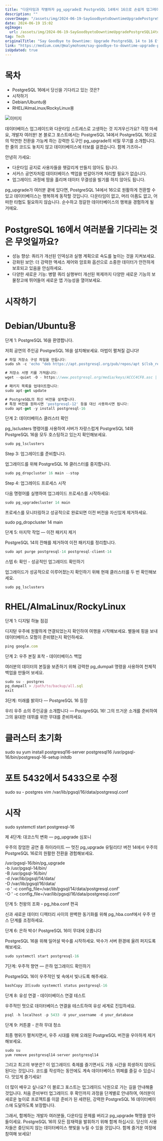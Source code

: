 ```yaml
---
title: "다운타임과 작별하자 pg_upgrade로 PostgreSQL 14에서 16으로 손쉽게 업그레이드하기"
description: ""
coverImage: "/assets/img/2024-06-19-SayGoodbyetoDowntimeUpgradePostgreSQL14to16Effortlesslywithpg_upgrade_0.png"
date: 2024-06-19 15:02
ogImage:
  url: /assets/img/2024-06-19-SayGoodbyetoDowntimeUpgradePostgreSQL14to16Effortlesslywithpg_upgrade_0.png
tag: Tech
originalTitle: "Say Goodbye to Downtime: Upgrade PostgreSQL 14 to 16 Effortlessly with pg_upgrade"
link: "https://medium.com/@malymohsem/say-goodbye-to-downtime-upgrade-postgresql-14-to-16-effortlessly-with-pg-upgrade-42ef4dbf8524"
isUpdated: true
---
```


# 목차

- PostgreSQL 16에서 당신을 기다리고 있는 것은?
- 시작하기
- Debian/Ubuntu용
- RHEL/AlmaLinux/RockyLinux용

![이미지](/assets/img/2024-06-19-SayGoodbyetoDowntimeUpgradePostgreSQL14to16Effortlesslywithpg_upgrade_0.png)

데이터베이스 업그레이드와 다운타임 스트레스로 고생하는 것 지겨우신가요? 걱정 마세요, 개발자 여러분! 본 블로그 포스트에서는 PostgreSQL 14에서 PostgreSQL 16으로의 막연한 전환을 가능케 하는 강력한 도구인 pg_upgrade의 비밀 무기를 소개합니다. 한 줄의 코드도 놓치지 않고 데이터베이스에 터보를 걸겠습니다. 함께 가즈아~!

<!-- cozy-coder - 수평 -->

<ins class="adsbygoogle"
     style="display:block"
     data-ad-client="ca-pub-4877378276818686"
     data-ad-slot="1107185301"
     data-ad-format="auto"
     data-full-width-responsive="true"></ins>

<script>
     (adsbygoogle = window.adsbygoogle || []).push({});
</script>

안녕히 가세요:

- 다운타임 공지로 사용자들을 헷갈리게 만들지 않아도 됩니다.
- 서커스 공연자처럼 데이터베이스 백업을 번갈아가며 처리할 필요가 없습니다.
- 업그레이드 과정에 땀을 흘리며 데이터 무결성을 빌기를 하지 않아도 됩니다.

pg_upgrade가 여러분 곁에 있다면, PostgreSQL 14에서 16으로 원활하게 전환할 수 있고 데이터베이스는 행복하게 동작할 것입니다. 다운타임이 없고, 머리 아픔도 없고, 어떠한 타협도 필요하지 않습니다. 순수하고 정갈한 데이터베이스의 행복을 경험하게 될 거에요.

# PostgreSQL 16에서 여러분을 기다리는 것은 무엇일까요?

<!-- cozy-coder - 수평 -->

<ins class="adsbygoogle"
     style="display:block"
     data-ad-client="ca-pub-4877378276818686"
     data-ad-slot="1107185301"
     data-ad-format="auto"
     data-full-width-responsive="true"></ins>

<script>
     (adsbygoogle = window.adsbygoogle || []).push({});
</script>

- 성능 향상: 쿼리가 개선된 인덱싱과 실행 계획으로 속도를 높이는 것을 지켜보세요.
- 강화된 보안: 더 강력한 액세스 제어와 암호화 옵션으로 소중한 데이터가 안전하게 보호되고 있음을 안심하세요.
- 다양한 새로운 기능: 병렬 쿼리 실행부터 개선된 복제까지 다양한 새로운 기능의 보물창고에 뛰어들어 새로운 앱 가능성을 열어보세요.

# 시작하기

# Debian/Ubuntu용

단계 1: PostgreSQL 16을 환영합니다.

<!-- cozy-coder - 수평 -->

<ins class="adsbygoogle"
     style="display:block"
     data-ad-client="ca-pub-4877378276818686"
     data-ad-slot="1107185301"
     data-ad-format="auto"
     data-full-width-responsive="true"></ins>

<script>
     (adsbygoogle = window.adsbygoogle || []).push({});
</script>

저희 공연의 주인공 PostgreSQL 16을 설치해보세요. 마법이 펼쳐질 겁니다!

```js
# 파일 저장소 구성 파일을 만듭니다:
sudo sh -c 'echo "deb https://apt.postgresql.org/pub/repos/apt $(lsb_release -cs)-pgdg main" > /etc/apt/sources.list.d/pgdg.list'

# 저장소 서명 키를 가져옵니다:
wget --quiet -O - https://www.postgresql.org/media/keys/ACCC4CF8.asc | sudo apt-key add -

# 패키지 목록을 업데이트합니다:
sudo apt-get update

# PostgreSQL의 최신 버전을 설치합니다.
# 특정 버전을 원하시면 'postgresql-12' 등을 대신 사용하시면 됩니다:
sudo apt-get -y install postgresql-16
```

단계 2: 데이터베이스 클러스터 확인

pg_lsclusters 명령어를 사용하여 서버가 자랑스럽게 PostgreSQL 14와 PostgreSQL 16을 모두 호스팅하고 있는지 확인해보세요.

<!-- cozy-coder - 수평 -->

<ins class="adsbygoogle"
     style="display:block"
     data-ad-client="ca-pub-4877378276818686"
     data-ad-slot="1107185301"
     data-ad-format="auto"
     data-full-width-responsive="true"></ins>

<script>
     (adsbygoogle = window.adsbygoogle || []).push({});
</script>

```js
sudo pg_lsclusters
```

Step 3: 업그레이드를 준비합니다.

업그레이드를 위해 PostgreSQL 16 클러스터를 중지합니다.

```js
sudo pg_dropcluster 16 main --stop
```

<!-- cozy-coder - 수평 -->

<ins class="adsbygoogle"
     style="display:block"
     data-ad-client="ca-pub-4877378276818686"
     data-ad-slot="1107185301"
     data-ad-format="auto"
     data-full-width-responsive="true"></ins>

<script>
     (adsbygoogle = window.adsbygoogle || []).push({});
</script>

Step 4: 업그레이드 프로세스 시작

다음 명령어를 실행하여 업그레이드 프로세스를 시작하세요:

```js
sudo pg_upgradecluster 14 main
```

프로세스를 모니터링하고 성공적으로 완료되면 이전 버전을 자신있게 제거하세요.

<!-- cozy-coder - 수평 -->

<ins class="adsbygoogle"
     style="display:block"
     data-ad-client="ca-pub-4877378276818686"
     data-ad-slot="1107185301"
     data-ad-format="auto"
     data-full-width-responsive="true"></ins>

<script>
     (adsbygoogle = window.adsbygoogle || []).push({});
</script>

sudo pg_dropcluster 14 main

단계 5: 마지막 작업 — 이전 패키지 제거

PostgreSQL 14의 잔해를 제거하여 이전 패키지를 정리합니다.

```js
sudo apt purge postgresql-14 postgresql-client-14
```

<!-- cozy-coder - 수평 -->

<ins class="adsbygoogle"
     style="display:block"
     data-ad-client="ca-pub-4877378276818686"
     data-ad-slot="1107185301"
     data-ad-format="auto"
     data-full-width-responsive="true"></ins>

<script>
     (adsbygoogle = window.adsbygoogle || []).push({});
</script>

스텝 6: 확인 - 성공적인 업그레이드 확인하기

업그레이드가 성공적으로 이루어졌는지 확인하기 위해 현재 클러스터를 두 번 확인해보세요.

```js
sudo pg_lsclusters
```

# RHEL/AlmaLinux/RockyLinux

<!-- cozy-coder - 수평 -->

<ins class="adsbygoogle"
     style="display:block"
     data-ad-client="ca-pub-4877378276818686"
     data-ad-slot="1107185301"
     data-ad-format="auto"
     data-full-width-responsive="true"></ins>

<script>
     (adsbygoogle = window.adsbygoogle || []).push({});
</script>

단계 1: 디지털 하늘 점검

디지턷 우주에 원활하게 연결되었는지 확인하여 여행을 시작해보세요. 별들에 핑을 보내 데이터베이스 모험이 준비됐는지 확인하세요.

```js
ping google.com
```

단계 2: 우주 본질 포착 - 데이터베이스 백업

<!-- cozy-coder - 수평 -->

<ins class="adsbygoogle"
     style="display:block"
     data-ad-client="ca-pub-4877378276818686"
     data-ad-slot="1107185301"
     data-ad-format="auto"
     data-full-width-responsive="true"></ins>

<script>
     (adsbygoogle = window.adsbygoogle || []).push({});
</script>

여러분의 데이터의 본질을 보존하기 위해 강력한 pg_dumpall 명령을 사용하여 천체적 백업을 만들어 보세요.

```js
sudo su - postgres
pg_dumpall > /path/to/backup/all.sql
exit
```

3단계: 미래를 밝히다 — PostgreSQL 16 등장

우리 우주 쇼의 주인공을 소개합니다 — PostgreSQL 16! 그의 뜨거운 소개를 준비하여 그의 웅대한 데뷔를 위한 무대를 준비하세요.

<!-- cozy-coder - 수평 -->

<ins class="adsbygoogle"
     style="display:block"
     data-ad-client="ca-pub-4877378276818686"
     data-ad-slot="1107185301"
     data-ad-format="auto"
     data-full-width-responsive="true"></ins>

<script>
     (adsbygoogle = window.adsbygoogle || []).push({});
</script>

# 클러스터 초기화

sudo su
yum install postgresql16-server postgresql16
/usr/pgsql-16/bin/postgresql-16-setup initdb

# 포트 5432에서 5433으로 수정

sudo su - postgres
vim /var/lib/pgsql/16/data/postgresql.conf

# 시작

sudo systemctl start postgresql-16

제 4단계: 대코스믹 변화 — pg_upgrade 심포니

우주의 장엄한 공연 중 하이라이트 — 멋진 pg_upgrade 유틸리티! 버전 14에서 우주의 PostgreSQL 16로의 원활한 전환을 경험해보세요.

/usr/pgsql-16/bin/pg_upgrade \
 -b /usr/pgsql-14/bin/ \
 -B /usr/pgsql-16/bin/ \
 -d /var/lib/pgsql/14/data/ \
 -D /var/lib/pgsql/16/data/ \
 -o ' -c config_file=/var/lib/pgsql/14/data/postgresql.conf' \
 -O ' -c config_file=/var/lib/pgsql/16/data/postgresql.conf'

<!-- cozy-coder - 수평 -->

<ins class="adsbygoogle"
     style="display:block"
     data-ad-client="ca-pub-4877378276818686"
     data-ad-slot="1107185301"
     data-ad-format="auto"
     data-full-width-responsive="true"></ins>

<script>
     (adsbygoogle = window.adsbygoogle || []).push({});
</script>

단계 5: 천왕의 조화 - pg_hba.conf 편곡

신과 새로운 데이터 디렉터리 사이의 완벽한 동기화를 위해 pg_hba.conf에서 우주 댄스 단계를 조정하세요.

단계 6: 은하 박수! PostgreSQL 16이 무대에 오릅니다

PostgreSQL 16을 위해 일어설 박수를 시작하세요. 박수가 서버 환경에 울려 퍼지도록 해보세요.

<!-- cozy-coder - 수평 -->

<ins class="adsbygoogle"
     style="display:block"
     data-ad-client="ca-pub-4877378276818686"
     data-ad-slot="1107185301"
     data-ad-format="auto"
     data-full-width-responsive="true"></ins>

<script>
     (adsbygoogle = window.adsbygoogle || []).push({});
</script>

```js
sudo systemctl start postgresql-16
```

7단계: 우주적 향연 — 은하 업그레이드 확인하기

PostgreSQL 16이 우주적인 빛 속에서 빛나도록 해주세요.

```js
bashCopy 코드sudo systemctl status postgresql-16
```

<!-- cozy-coder - 수평 -->

<ins class="adsbygoogle"
     style="display:block"
     data-ad-client="ca-pub-4877378276818686"
     data-ad-slot="1107185301"
     data-ad-format="auto"
     data-full-width-responsive="true"></ins>

<script>
     (adsbygoogle = window.adsbygoogle || []).push({});
</script>

단계 8: 유성 연결 - 데이터베이스 연결 테스트

우주적인 멋으로 데이터베이스 연결을 테스트하여 유성 세계로 진입하세요.

```js
psql -h localhost -p 5433 -U your_username -d your_database
```

단계 9: 커튼콜 - 은하 무대 청소

<!-- cozy-coder - 수평 -->

<ins class="adsbygoogle"
     style="display:block"
     data-ad-client="ca-pub-4877378276818686"
     data-ad-slot="1107185301"
     data-ad-format="auto"
     data-full-width-responsive="true"></ins>

<script>
     (adsbygoogle = window.adsbygoogle || []).push({});
</script>

최종 행위가 펼쳐지면서, 우주 시대를 위해 오래된 PostgreSQL 버전을 우아하게 제거해보세요.

```js
sudo su
yum remove postgresql14-server postgresql14
```

그리고 최고의 부분은? 이 업그레이드 축제를 즐기면서도 가동 시간을 희생하지 않아도 된다는 것입니다. 코드를 작성하는 동안에도 계속 데이터베이스 뷔페를 즐길 수 있습니다. 맛있게 즐기세요!

더 많이 배우고 싶나요? 이 블로그 포스트는 업그레이드 낙원으로 가는 길을 안내해줄 것입니다. 처음 준비부터 업그레이드 후 확인까지 과정을 단계별로 안내하여, 여러분이 새로운 높이로 프로젝트를 이끌 준비가 된 세련된, 강력한 PostgreSQL 16 데이터베이스에 도달하도록 보장합니다.

<!-- cozy-coder - 수평 -->

<ins class="adsbygoogle"
     style="display:block"
     data-ad-client="ca-pub-4877378276818686"
     data-ad-slot="1107185301"
     data-ad-format="auto"
     data-full-width-responsive="true"></ins>

<script>
     (adsbygoogle = window.adsbygoogle || []).push({});
</script>

그래서, 함께하는 개발자 여러분들, 다운타임 문제를 버리고 pg_upgrade 혁명을 받아들이세요. PostgreSQL 16의 모든 잠재력을 발휘하기 위해 함께 하십시오. 당신의 사용자들은 중단되지 않는 데이터베이스 햇빛을 누릴 수 있을 것입니다. 함께 즐거운 여정에 참여해 보세요!
